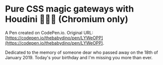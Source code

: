 # Pure CSS magic gateways with Houdini 🎩✨🐇 (Chromium only)

A Pen created on CodePen.io. Original URL: [https://codepen.io/thebabydino/pen/LYWeOPP](https://codepen.io/thebabydino/pen/LYWeOPP).

Dedicated to the memory of someone dear who passed away on the 18th of January 2019. Today's your birthday and I'm missing you more than ever.